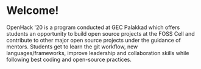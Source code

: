 # Welcome!

OpenHack '20 is a program conducted at GEC Palakkad which offers students an opportunity to build open source projects at the FOSS Cell and contribute to other major open source projects under the guidance of mentors. Students get to learn the git workflow, new languages/frameworks, improve leadership and collaboration skills while following best coding and open-source practices.




